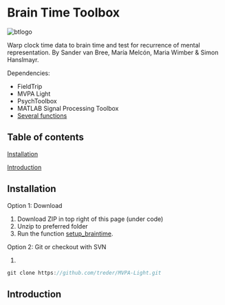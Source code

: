 # Brain Time Toolbox

![btlogo](https://i.imgur.com/cjhrUnt.png)

Warp clock time data to brain time and test for recurrence of mental representation. By Sander van Bree, María Melcón, Maria Wimber & Simon Hanslmayr.

Dependencies:
- FieldTrip
- MVPA Light
- PsychToolbox
- MATLAB Signal Processing Toolbox
- [Several functions](dependencies)

## Table of contents
[Installation](#installation)

[Introduction](#introduction)

## Installation
Option 1: Download

1. Download ZIP in top right of this page (under code)
2. Unzip to preferred folder
3. Run the function [setup_braintime](setup).

Option 2: Git or checkout with SVN

1. 
```java
git clone https://github.com/treder/MVPA-Light.git
```

## Introduction
